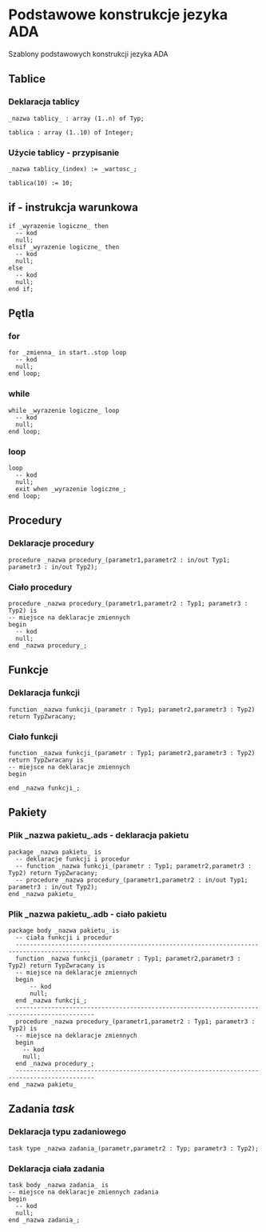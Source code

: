 # Podstawowe konstrukcje jezyka ADA
Szablony podstawowych konstrukcji jezyka ADA

## Tablice
### Deklaracja tablicy
```
_nazwa tablicy_ : array (1..n) of Typ;
```
```
tablica : array (1..10) of Integer;
```

### Użycie tablicy - przypisanie
```
_nazwa tablicy_(index) := _wartosc_; 
```
```
tablica(10) := 10;
```

## if - instrukcja warunkowa
```
if _wyrazenie logiczne_ then
  -- kod
  null;
elsif _wyrazenie logiczne_ then
  -- kod
  null;
else
  -- kod
  null;
end if;
```

## Pętla
### for
```
for _zmienna_ in start..stop loop
  -- kod 
  null;
end loop;
```
### while
```
while _wyrazenie logiczne_ loop
  -- kod
  null;
end loop;
```
### loop
```
loop
  -- kod
  null;
  exit when _wyrazenie logiczne_;
end loop;
```

## Procedury
### Deklaracje procedury
```
procedure _nazwa procedury_(parametr1,parametr2 : in/out Typ1; parametr3 : in/out Typ2);
```
### Ciało procedury
```
procedure _nazwa procedury_(parametr1,parametr2 : Typ1; parametr3 : Typ2) is
-- miejsce na deklaracje zmiennych
begin
  -- kod
  null;
end _nazwa procedury_;
```

## Funkcje
### Deklaracja funkcji
```
function _nazwa funkcji_(parametr : Typ1; parametr2,parametr3 : Typ2) return TypZwracany;
```
### Ciało funkcji
```
function _nazwa funkcji_(parametr : Typ1; parametr2,parametr3 : Typ2) return TypZwracany is
-- miejsce na deklaracje zmiennych
begin

end _nazwa funkcji_;
```
## Pakiety
### Plik \_nazwa pakietu\_.ads - deklaracja pakietu
```
package _nazwa pakietu_ is
  -- deklaracje funkcji i procedur
  -- function _nazwa funkcji_(parametr : Typ1; parametr2,parametr3 : Typ2) return TypZwracany;
  -- procedure _nazwa procedury_(parametr1,parametr2 : in/out Typ1; parametr3 : in/out Typ2);
end _nazwa pakietu_
```
### Plik \_nazwa pakietu\_.adb - ciało pakietu
```
package body _nazwa pakietu_ is
  -- ciała funkcji i procedur
  -------------------------------------------------------------------------------------------
  function _nazwa funkcji_(parametr : Typ1; parametr2,parametr3 : Typ2) return TypZwracany is
  -- miejsce na deklaracje zmiennych
  begin
      -- kod
      null;
  end _nazwa funkcji_;
  --------------------------------------------------------------------------------------------
  procedure _nazwa procedury_(parametr1,parametr2 : Typ1; parametr3 : Typ2) is
  -- miejsce na deklaracje zmiennych
  begin
    -- kod
    null;
  end _nazwa procedury_;
  --------------------------------------------------------------------------------------------
end _nazwa pakietu_
```
## Zadania _task_
### Deklaracja typu zadaniowego
```
task type _nazwa zadania_(parametr,parametr2 : Typ; parametr3 : Typ2);
```
### Deklaracja ciała zadania
```
task body _nazwa zadania_ is
-- miejsce na deklaracje zmiennych zadania
begin
  -- kod
  null;
end _nazwa zadania_;
```
